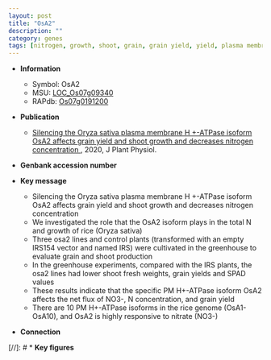 ```yaml
---
layout: post
title: "OsA2"
description: ""
category: genes
tags: [nitrogen, growth, shoot, grain, grain yield, yield, plasma membrane, nitrate]
---
```


* **Information**  
    + Symbol: OsA2  
    + MSU: [LOC_Os07g09340](http://rice.plantbiology.msu.edu/cgi-bin/ORF_infopage.cgi?orf=LOC_Os07g09340)  
    + RAPdb: [Os07g0191200](http://rapdb.dna.affrc.go.jp/viewer/gbrowse_details/irgsp1?name=Os07g0191200)  

* **Publication**  
    + [Silencing the Oryza sativa plasma membrane H +-ATPase isoform OsA2 affects grain yield and shoot growth and decreases nitrogen concentration ](http://www.ncbi.nlm.nih.gov/pubmed?term=Silencing+the+Oryza+sativa+plasma+membrane+H++-ATPase+isoform+OsA2+affects+grain+yield+and+shoot+growth+and+decreases+nitrogen+concentration+%5BTitle%5D), 2020, J Plant Physiol.

* **Genbank accession number**  

* **Key message**  
    + Silencing the Oryza sativa plasma membrane H +-ATPase isoform OsA2 affects grain yield and shoot growth and decreases nitrogen concentration
    + We investigated the role that the OsA2 isoform plays in the total N and growth of rice (Oryza sativa)
    + Three osa2 lines and control plants (transformed with an empty IRS154 vector and named IRS) were cultivated in the greenhouse to evaluate grain and shoot production
    + In the greenhouse experiments, compared with the IRS plants, the osa2 lines had lower shoot fresh weights, grain yields and SPAD values
    + These results indicate that the specific PM H+-ATPase isoform OsA2 affects the net flux of NO3-, N concentration, and grain yield
    + There are 10 PM H+-ATPase isoforms in the rice genome (OsA1-OsA10), and OsA2 is highly responsive to nitrate (NO3-)

* **Connection**  

[//]: # * **Key figures**  



